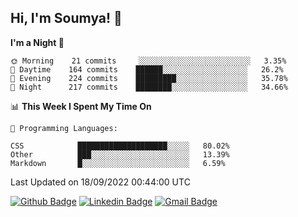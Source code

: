 ## Hi, I'm Soumya! 👋

<!--START_SECTION:waka-->
**I'm a Night 🦉** 

```text
🌞 Morning    21 commits     ░░░░░░░░░░░░░░░░░░░░░░░░░   3.35% 
🌆 Daytime    164 commits    ██████░░░░░░░░░░░░░░░░░░░   26.2% 
🌃 Evening    224 commits    █████████░░░░░░░░░░░░░░░░   35.78% 
🌙 Night      217 commits    ████████░░░░░░░░░░░░░░░░░   34.66%

```


📊 **This Week I Spent My Time On** 

```text
💬 Programming Languages: 

CSS            ████████████████████░░░░░   80.02% 
Other          ███░░░░░░░░░░░░░░░░░░░░░░   13.39% 
Markdown       █░░░░░░░░░░░░░░░░░░░░░░░░   6.59%
```


 Last Updated on 18/09/2022 00:44:00 UTC
<!--END_SECTION:waka-->

[![Github Badge](https://img.shields.io/badge/-rubyruins-grey?style=for-the-badge&logo=github&logoColor=white&link=https://github.com/rubyruins/)](https://www.github.com/rubyruins/) 
[![Linkedin Badge](https://img.shields.io/badge/-Soumya%20Parekh-0072b1?style=for-the-badge&logo=Linkedin&logoColor=white&link=https://www.linkedin.com/in/Soumya-Parekh/)](https://www.linkedin.com/in/Soumya-Parekh/) 
[![Gmail Badge](https://img.shields.io/badge/-soumyaparekh.me@gmail.com-c14438?style=for-the-badge&logo=Gmail&logoColor=white&link=mailto:soumyaparekh.me@gmail.com)](mailto:soumyaparekh.me@gmail.com) 
